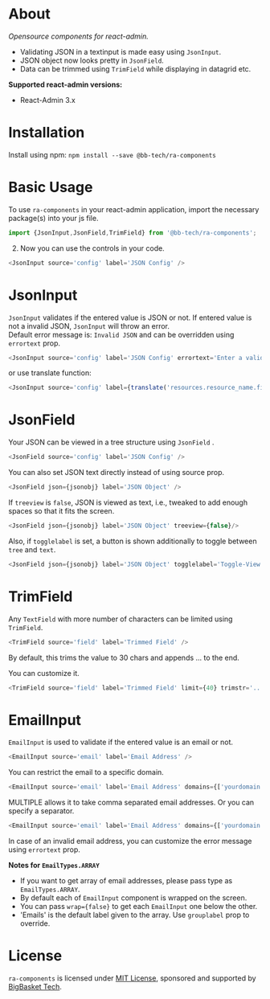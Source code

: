 # About

*Opensource components for react-admin.*
- Validating JSON in a textinput is made easy using `JsonInput`.  
- JSON object now looks pretty in `JsonField`.
- Data can be trimmed using `TrimField` while displaying in datagrid etc. 

**Supported react-admin versions:**

* React-Admin 3.x

# Installation

Install using npm:  `npm install --save @bb-tech/ra-components`

# Basic Usage

To use `ra-components` in your react-admin application, import the necessary package(s) into your js file.

```js
import {JsonInput,JsonField,TrimField} from '@bb-tech/ra-components';
```

2. Now you can use the controls in your code.

```js
<JsonInput source='config' label='JSON Config' />
```

# JsonInput

`JsonInput` validates if the entered value is JSON or not.
If entered value is not a invalid JSON, `JsonInput` will throw an error.  
Default error message is: `Invalid JSON` and can be overridden using `errortext` prop.

```js
<JsonInput source='config' label='JSON Config' errortext='Enter a valid JSON'/>
```
or use translate function:
```js
<JsonInput source='config' label={translate('resources.resource_name.fields.config')} errortext={translate('myroot.validate.json')}/>
```

# JsonField

Your JSON can be viewed in a tree structure using `JsonField` .
```js
<JsonField source='config' label='JSON Config' />
```

You can also set JSON text directly instead of using source prop.
```js
<JsonField json={jsonobj} label='JSON Object' />
```

If `treeview` is `false`, JSON is viewed as text, i.e., tweaked to add enough spaces so that it fits the screen.
```js
<JsonField json={jsonobj} label='JSON Object' treeview={false}/>
```

Also, if `togglelabel` is set, a button is shown additionally to toggle between `tree` and `text`.
```js
<JsonField json={jsonobj} label='JSON Object' togglelabel='Toggle-View'/>
```

# TrimField

Any `TextField` with more number of characters can be limited using `TrimField`.
```js
<TrimField source='field' label='Trimmed Field' />
```
By default, this trims the value to 30 chars and appends ... to the end.

You can customize it.
```js
<TrimField source='field' label='Trimmed Field' limit={40} trimstr='....' />
```

# EmailInput

`EmailInput` is used to validate if the entered value is an email or not.
```js
<EmailInput source='email' label='Email Address' />
```

You can restrict the email to a specific domain.
```js
<EmailInput source='email' label='Email Address' domains={['yourdomain.com']} />
```

MULTIPLE allows it to take comma separated email addresses.  Or you can specify a separator.
```js
<EmailInput source='email' label='Email Address' domains={['yourdomain.com']} type={EmailTypes.MULTIPLE} splitchar=';'/>
```

In case of an invalid email address, you can customize the error message using `errortext` prop.

**Notes for `EmailTypes.ARRAY`**
- If you want to get array of email addresses, please pass type as `EmailTypes.ARRAY`.
- By default each of `EmailInput` component is wrapped on the screen.  
- You can pass `wrap={false}` to get each `EmailInput` one below the other.
- 'Emails' is the default label given to the array. Use `grouplabel` prop to override.

# License

`ra-components` is licensed under [MIT License](./LICENSE.md), sponsored and supported by [BigBasket Tech](https://tech.bigbasket.com).
